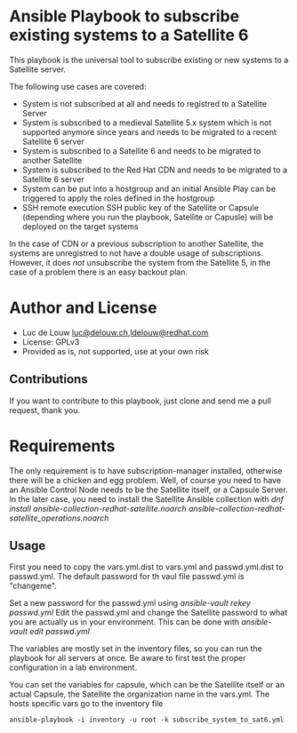 # Ansible Playbook to subscribe existing systems to a Satellite 6

This playbook is the universal tool to subscribe existing or new systems to a Satellite server.

The following use cases are covered:
* System is not subscribed at all and needs to registred to a Satellite Server
* System is subscribed to a medieval Satellite 5.x system which is not supported anymore since years and needs to be migrated to a recent Satellite 6 server
* System is subscribed to a Satellite 6 and needs to be migrated to another Satellite
* System is subscribed to the Red Hat CDN and needs to be migrated to a Satellite 6 server
* System can be put into a hostgroup and an initial Ansible Play can be triggered to apply the roles defined in the hostgroup 
* SSH remote execution SSH public key of the Satellite or Capsule (depending where you run the playbook, Satellite or Capusle) will be deployed on the target systems

In the case of CDN or a previous subscription to another Satellite, the systems are unregistred to not have a double usage of subscriptions. However, it does *not* unsubscribe the system from the Satellite 5, in the case of a problem there is an easy backout plan.

# Author and License
- Luc de Louw <luc@delouw.ch>,<ldelouw@redhat.com>
- License: GPLv3
- Provided as is, not supported, use at your own risk

## Contributions
If you want to contribute to this playbook, just clone and send me a pull request, thank you.

# Requirements

The only requirement is to have subscription-manager installed, otherwise there will be a chicken and egg problem. Well, of course you need to have an Ansible Control Node needs to be the Satellite itself, or a Capsule Server. In the later case, you need to install the Satellite Ansible collection with *dnf install ansible-collection-redhat-satellite.noarch ansible-collection-redhat-satellite_operations.noarch*

## Usage

First you need to copy the vars.yml.dist to vars.yml and passwd.yml.dist to passwd.yml. The default password for th vaul file passwd.yml is "changeme". 

Set a new password for the passwd.yml using *ansible-vault rekey passwd.yml* 
Edit the passwd.yml and change the Satellite password to what you are actually us in your environment. This can be done with  *ansible-vault edit passwd.yml*

The variables are mostly set in the inventory files, so you can run the playbook for all servers at once. Be aware to first test the proper configuration in a lab environment.

You can set the variables for capsule, which can be the Satellite itself or an actual Capsule, the Satellite the organization name in the vars.yml. The hosts specific vars go to the inventory file

```
ansible-playbook -i inventory -u root -k subscribe_system_to_sat6.yml
```
